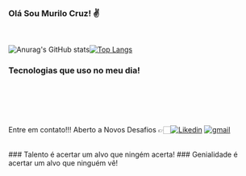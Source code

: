 

### Olá Sou Murilo Cruz! ✌️
<div align="center"> 
  <br>
</div>

![Anurag's GitHub stats](https://github-readme-stats.vercel.app/api?username=MuriloCruzzz&show_icons=true&theme=tokyonight)[![Top Langs](https://github-readme-stats.vercel.app/api/top-langs/?username=MuriloCruzzz&layout=compact)](https://github.com/MuriloCruzz/github-readme-stats)



### Tecnologias que uso no meu dia!
<div align="center"> 
  <br>
  <nav>
    <a src="https://[img.shields.io/badge/C%23-239120?style=for-the-badge&logo=c-sharp&logoColor=white](https://www.pngwing.com/en/search?q=Csharp)" target="_blank"></a>
  </nav>
</div>



<br><br><br>
Entre em contato!!! Aberto a Novos Desafios 👉🏻[![Likedin](https://img.shields.io/badge/LinkedIn-0077B5?style=for-the-badge&logo=linkedin&logoColor=white)](https://www.linkedin.com/in/cruzmurilo/)
[![gmail](https://img.shields.io/badge/Gmail-D14836?style=for-the-badge&logo=gmail&logoColor=white)](mailto:murilocruz99@gmail.com/)

<div align="center"> 
  <br>
</div>
### Talento é acertar um alvo que ningém acerta!
### Genialidade é acertar um alvo que ninguém vê!


